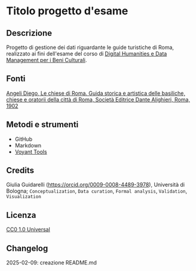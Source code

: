 # Titolo progetto d'esame

## Descrizione
Progetto di gestione dei dati riguardante le guide turistiche di Roma, realizzato ai fini dell'esame del corso di [Digital Humanities e Data Management per i Beni Culturali](https://www.unibo.it/it/studiare/dottorati-master-specializzazioni-e-altra-formazione/insegnamenti/insegnamento/2024/502386).

## Fonti
[Angeli Diego, Le chiese di Roma. Guida storica e artistica delle basiliche, chiese e oratorii della città di Roma, Società Editrice Dante Alighieri, Roma, 1902](https://archive.org/details/lechiesediromagu00ange/page/n1/mode/2up?ref=ol)

## Metodi e strumenti
* GitHub
* Markdown
* [Voyant Tools](https://voyant-tools.org/)

## Credits
Giulia Guidarelli (https://orcid.org/0009-0008-4489-3978), Università di Bologna; `Conceptualization`, `Data curation`, `Formal analysis`, `Validation`, `Visualization`

## Licenza
[CC0 1.0 Universal](https://creativecommons.org/publicdomain/zero/1.0/?ref=chooser-v1)

## Changelog
2025-02-09: creazione README.md
